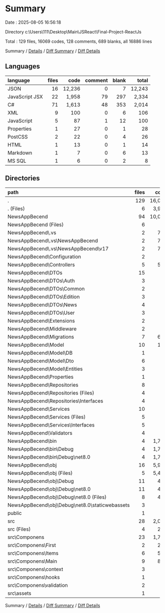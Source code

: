 # Summary

Date : 2025-08-05 16:56:18

Directory c:\\Users\\111\\Desktop\\Main\\JSReact\\Final-Project-ReactJs

Total : 129 files,  16069 codes, 128 comments, 689 blanks, all 16886 lines

Summary / [Details](details.md) / [Diff Summary](diff.md) / [Diff Details](diff-details.md)

## Languages
| language | files | code | comment | blank | total |
| :--- | ---: | ---: | ---: | ---: | ---: |
| JSON | 16 | 12,236 | 0 | 7 | 12,243 |
| JavaScript JSX | 22 | 1,958 | 79 | 297 | 2,334 |
| C# | 71 | 1,613 | 48 | 353 | 2,014 |
| XML | 9 | 100 | 0 | 6 | 106 |
| JavaScript | 5 | 87 | 1 | 12 | 100 |
| Properties | 1 | 27 | 0 | 1 | 28 |
| PostCSS | 2 | 22 | 0 | 4 | 26 |
| HTML | 1 | 13 | 0 | 1 | 14 |
| Markdown | 1 | 7 | 0 | 6 | 13 |
| MS SQL | 1 | 6 | 0 | 2 | 8 |

## Directories
| path | files | code | comment | blank | total |
| :--- | ---: | ---: | ---: | ---: | ---: |
| . | 129 | 16,069 | 128 | 689 | 16,886 |
| . (Files) | 6 | 3,969 | 1 | 13 | 3,983 |
| NewsAppBecend | 94 | 10,064 | 48 | 367 | 10,479 |
| NewsAppBecend (Files) | 6 | 84 | 4 | 20 | 108 |
| NewsAppBecend\\.vs | 2 | 751 | 0 | 0 | 751 |
| NewsAppBecend\\.vs\\NewsAppBecend | 2 | 751 | 0 | 0 | 751 |
| NewsAppBecend\\.vs\\NewsAppBecend\\v17 | 2 | 751 | 0 | 0 | 751 |
| NewsAppBecend\\Configuration | 2 | 12 | 0 | 2 | 14 |
| NewsAppBecend\\Controllers | 5 | 517 | 6 | 98 | 621 |
| NewsAppBecend\\DTOs | 15 | 90 | 0 | 15 | 105 |
| NewsAppBecend\\DTOs\\Auth | 3 | 18 | 0 | 3 | 21 |
| NewsAppBecend\\DTOs\\Common | 2 | 12 | 0 | 2 | 14 |
| NewsAppBecend\\DTOs\\Edition | 3 | 18 | 0 | 3 | 21 |
| NewsAppBecend\\DTOs\\News | 4 | 24 | 0 | 4 | 28 |
| NewsAppBecend\\DTOs\\User | 3 | 18 | 0 | 3 | 21 |
| NewsAppBecend\\Extensions | 2 | 12 | 0 | 2 | 14 |
| NewsAppBecend\\Middleware | 2 | 12 | 0 | 2 | 14 |
| NewsAppBecend\\Migrations | 7 | 625 | 16 | 163 | 804 |
| NewsAppBecend\\Model | 10 | 128 | 0 | 23 | 151 |
| NewsAppBecend\\Model\\DB | 1 | 20 | 0 | 8 | 28 |
| NewsAppBecend\\Model\\Dto | 6 | 67 | 0 | 9 | 76 |
| NewsAppBecend\\Model\\Entities | 3 | 41 | 0 | 6 | 47 |
| NewsAppBecend\\Properties | 1 | 41 | 0 | 1 | 42 |
| NewsAppBecend\\Repositories | 8 | 67 | 0 | 11 | 78 |
| NewsAppBecend\\Repositories (Files) | 4 | 24 | 0 | 4 | 28 |
| NewsAppBecend\\Repositories\\Interfaces | 4 | 43 | 0 | 7 | 50 |
| NewsAppBecend\\Services | 10 | 60 | 0 | 10 | 70 |
| NewsAppBecend\\Services (Files) | 5 | 30 | 0 | 5 | 35 |
| NewsAppBecend\\Services\\Interfaces | 5 | 30 | 0 | 5 | 35 |
| NewsAppBecend\\Validators | 4 | 24 | 0 | 4 | 28 |
| NewsAppBecend\\bin | 4 | 1,734 | 0 | 2 | 1,736 |
| NewsAppBecend\\bin\\Debug | 4 | 1,734 | 0 | 2 | 1,736 |
| NewsAppBecend\\bin\\Debug\\net8.0 | 4 | 1,734 | 0 | 2 | 1,736 |
| NewsAppBecend\\obj | 16 | 5,907 | 22 | 14 | 5,943 |
| NewsAppBecend\\obj (Files) | 5 | 5,418 | 0 | 1 | 5,419 |
| NewsAppBecend\\obj\\Debug | 11 | 489 | 22 | 13 | 524 |
| NewsAppBecend\\obj\\Debug\\net8.0 | 11 | 489 | 22 | 13 | 524 |
| NewsAppBecend\\obj\\Debug\\net8.0 (Files) | 8 | 480 | 22 | 13 | 515 |
| NewsAppBecend\\obj\\Debug\\net8.0\\staticwebassets | 3 | 9 | 0 | 0 | 9 |
| public | 1 | 1 | 0 | 0 | 1 |
| src | 28 | 2,035 | 79 | 309 | 2,423 |
| src (Files) | 4 | 258 | 20 | 55 | 333 |
| src\\Componens | 23 | 1,776 | 59 | 254 | 2,089 |
| src\\Componens\\First | 2 | 207 | 6 | 36 | 249 |
| src\\Componens\\Items | 6 | 580 | 29 | 74 | 683 |
| src\\Componens\\Main | 9 | 853 | 24 | 123 | 1,000 |
| src\\Componens\\context | 3 | 82 | 0 | 13 | 95 |
| src\\Componens\\hooks | 1 | 33 | 0 | 6 | 39 |
| src\\Componens\\validation | 2 | 21 | 0 | 2 | 23 |
| src\\assets | 1 | 1 | 0 | 0 | 1 |

Summary / [Details](details.md) / [Diff Summary](diff.md) / [Diff Details](diff-details.md)